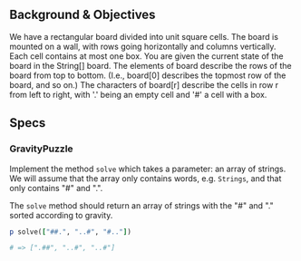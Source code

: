 ## Background & Objectives

We have a rectangular board divided into unit square cells. The board is mounted on a wall, with rows going horizontally and columns vertically. Each cell contains at most one box. You are given the current state of the board in the String[] board. The elements of board describe the rows of the board from top to bottom. (I.e., board[0] describes the topmost row of the board, and so on.) The characters of board[r] describe the cells in row r from left to right, with '.' being an empty cell and '#' a cell with a box.

## Specs

### GravityPuzzle

Implement the method `solve` which takes a parameter: an array of strings. We will assume that the array only contains words, e.g. `Strings`, and that only contains "#" and ".".

The `solve` method should return an array of strings with the "#" and "."  sorted according to gravity.

```ruby
p solve(["##.", "..#", "#.."])

# => [".##", "..#", "..#"]
```
